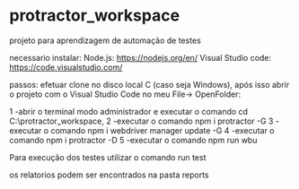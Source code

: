 # protractor_workspace
projeto para aprendizagem de automação de testes

necessario instalar:
Node.js: https://nodejs.org/en/
Visual Studio code: https://code.visualstudio.com/

passos:
efetuar clone no disco local C (caso seja Windows), após isso abrir o projeto com o Visual Studio Code no meu File-> OpenFolder:

1 -abrir o terminal modo administrador e executar o comando cd C:\protractor_workspace,
2 -executar o comando npm i protractor -G
3 -executar o comando npm i webdriver manager update -G
4 -executar o comando npm i protractor -D
5 -executar o comando npm run wbu

Para execução dos testes utilizar o comando run test

os relatorios podem ser encontrados na pasta reports

